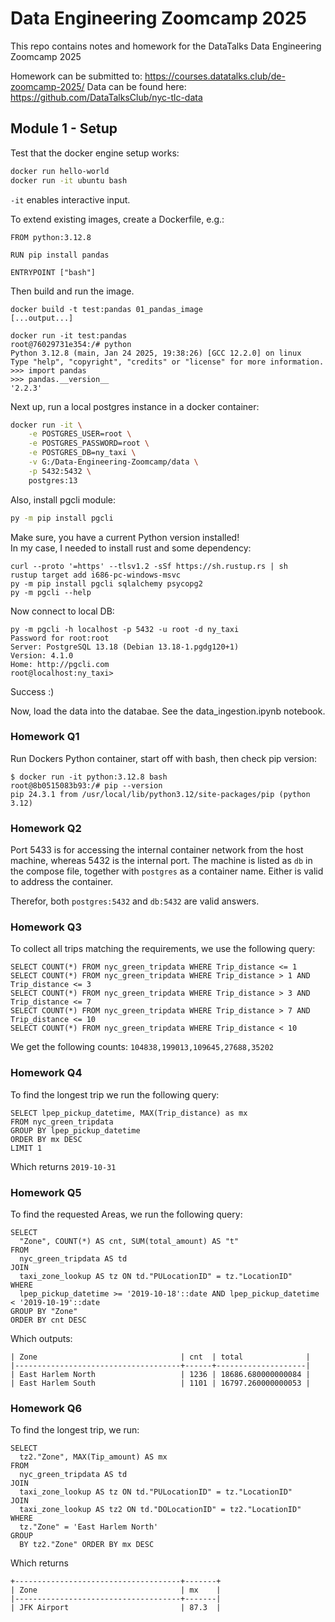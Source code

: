 # Data Engineering Zoomcamp 2025

This repo contains notes and homework for the DataTalks Data Engineering Zoomcamp 2025

Homework can be submitted to: https://courses.datatalks.club/de-zoomcamp-2025/
Data can be found here: https://github.com/DataTalksClub/nyc-tlc-data

## Module 1 - Setup
Test that the docker engine setup works:
```bash
docker run hello-world
docker run -it ubuntu bash
```
`-it` enables interactive input.

To extend existing images, create a Dockerfile, e.g.:
```
FROM python:3.12.8

RUN pip install pandas

ENTRYPOINT ["bash"]
```
Then build and run the image.
```
docker build -t test:pandas 01_pandas_image
[...output...]

docker run -it test:pandas
root@76029731e354:/# python
Python 3.12.8 (main, Jan 24 2025, 19:38:26) [GCC 12.2.0] on linux
Type "help", "copyright", "credits" or "license" for more information.
>>> import pandas
>>> pandas.__version__
'2.2.3'
```

Next up, run a local postgres instance in a docker container:
```bash
docker run -it \
    -e POSTGRES_USER=root \
    -e POSTGRES_PASSWORD=root \
    -e POSTGRES_DB=ny_taxi \
    -v G:/Data-Engineering-Zoomcamp/data \
    -p 5432:5432 \
    postgres:13
```

Also, install pgcli module:
```bash
py -m pip install pgcli
```

Make sure, you have a current Python version installed!  
In my case, I needed to install rust and some dependency:
```
curl --proto '=https' --tlsv1.2 -sSf https://sh.rustup.rs | sh
rustup target add i686-pc-windows-msvc
py -m pip install pgcli sqlalchemy psycopg2
py -m pgcli --help
```
Now connect to local DB:
```
py -m pgcli -h localhost -p 5432 -u root -d ny_taxi
Password for root:root
Server: PostgreSQL 13.18 (Debian 13.18-1.pgdg120+1)
Version: 4.1.0
Home: http://pgcli.com
root@localhost:ny_taxi>

```
Success :) 

Now, load the data into the databae. See the data_ingestion.ipynb notebook.


### Homework Q1
Run Dockers Python container, start off with bash,
then check pip version:
```
$ docker run -it python:3.12.8 bash
root@8b0515083b93:/# pip --version
pip 24.3.1 from /usr/local/lib/python3.12/site-packages/pip (python 3.12)
```

### Homework Q2
Port 5433 is for accessing the internal container network from the host machine, whereas 5432 is the internal port.
The machine is listed as `db` in the compose file, together with `postgres` as a container name. Either is valid to address the container.

Therefor, both `postgres:5432` and `db:5432` are valid answers.

### Homework Q3
To collect all trips matching the requirements, we use the following query:
```
SELECT COUNT(*) FROM nyc_green_tripdata WHERE Trip_distance <= 1
SELECT COUNT(*) FROM nyc_green_tripdata WHERE Trip_distance > 1 AND Trip_distance <= 3
SELECT COUNT(*) FROM nyc_green_tripdata WHERE Trip_distance > 3 AND Trip_distance <= 7
SELECT COUNT(*) FROM nyc_green_tripdata WHERE Trip_distance > 7 AND Trip_distance <= 10
SELECT COUNT(*) FROM nyc_green_tripdata WHERE Trip_distance < 10
```
We get the following counts:
`104838,199013,109645,27688,35202` 

### Homework Q4
To find the longest trip we run the following query:
```
SELECT lpep_pickup_datetime, MAX(Trip_distance) as mx 
FROM nyc_green_tripdata 
GROUP BY lpep_pickup_datetime 
ORDER BY mx DESC 
LIMIT 1
```
Which returns `2019-10-31` 

### Homework Q5
To find the requested Areas, we run the following query:
```
SELECT 
  "Zone", COUNT(*) AS cnt, SUM(total_amount) AS "t" 
FROM 
  nyc_green_tripdata AS td 
JOIN 
  taxi_zone_lookup AS tz ON td."PULocationID" = tz."LocationID" 
WHERE 
  lpep_pickup_datetime >= '2019-10-18'::date AND lpep_pickup_datetime < '2019-10-19'::date 
GROUP BY "Zone" 
ORDER BY cnt DESC
```

Which outputs:
```
| Zone                                | cnt  | total              |
|-------------------------------------+------+--------------------|
| East Harlem North                   | 1236 | 18686.680000000084 |
| East Harlem South                   | 1101 | 16797.260000000053 |
```

### Homework Q6

To find the longest trip, we run:
```
SELECT 
  tz2."Zone", MAX(Tip_amount) AS mx 
FROM 
  nyc_green_tripdata AS td 
JOIN 
  taxi_zone_lookup AS tz ON td."PULocationID" = tz."LocationID" 
JOIN 
  taxi_zone_lookup AS tz2 ON td."DOLocationID" = tz2."LocationID" 
WHERE 
  tz."Zone" = 'East Harlem North'
GROUP 
  BY tz2."Zone" ORDER BY mx DESC
```
Which returns
```
+-------------------------------------+-------+
| Zone                                | mx    |
|-------------------------------------+-------|
| JFK Airport                         | 87.3  |
```
